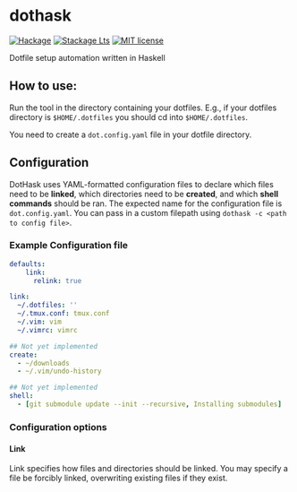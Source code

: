 # dothask

[![Hackage](https://img.shields.io/hackage/v/dothask.svg?logo=haskell)](https://hackage.haskell.org/package/dothask)
[![Stackage Lts](http://stackage.org/package/dothask/badge/lts)](http://stackage.org/lts/package/dothask)
[![MIT license](https://img.shields.io/badge/license-MIT-blue.svg)](LICENSE)

Dotfile setup automation written in Haskell

## How to use:
Run the tool in the directory containing your dotfiles. E.g., if your dotfiles directory is `$HOME/.dotfiles` you should cd into `$HOME/.dotfiles`.

You need to create a `dot.config.yaml` file in your dotfile directory.

## Configuration
DotHask uses YAML-formatted configuration files to declare which files need to be **linked**, which directories need to be **created**, and which **shell commands** should be ran.
The expected name for the configuration file is `dot.config.yaml`. You can pass in a custom filepath using `dothask -c <path to config file>`.

### Example Configuration file
```yaml
defaults:
    link:
      relink: true

link:
  ~/.dotfiles: ''
  ~/.tmux.conf: tmux.conf
  ~/.vim: vim
  ~/.vimrc: vimrc

## Not yet implemented
create:
  - ~/downloads
  - ~/.vim/undo-history

## Not yet implemented
shell:
  - [git submodule update --init --recursive, Installing submodules]
```
### Configuration options
#### Link
Link specifies how files and directories should be linked. You may specify a file be forcibly linked, overwriting existing files if they exist.

